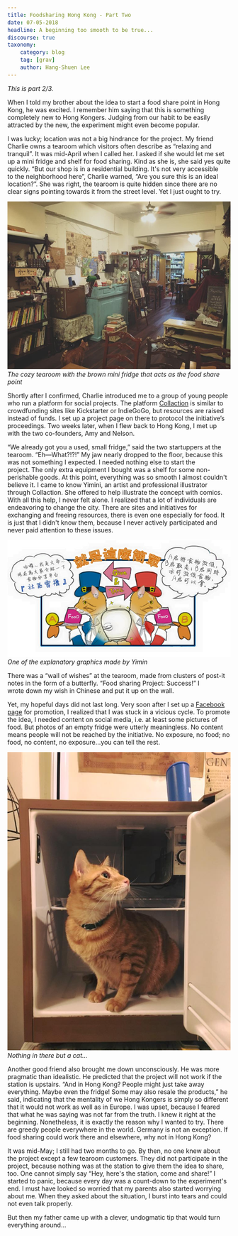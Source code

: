 ```yaml
---
title: Foodsharing Hong Kong - Part Two
date: 07-05-2018
headline: A beginning too smooth to be true...
discourse: true
taxonomy:
    category: blog
    tag: [grav]
    author: Hang-Shuen Lee
---
```


_This is part 2/3._

When I told my brother about the idea to start a food share point in Hong Kong, he was excited. I remember him saying that this is something completely new to Hong Kongers. Judging from our habit to be easily attracted by the new, the experiment might even become popular.

I was lucky; location was not a big hindrance for the project. My friend Charlie owns a tearoom which visitors often describe as “relaxing and tranquil”. It was mid-April when I called her. I asked if she would let me set up a mini fridge and shelf for food sharing. Kind as she is, she said yes quite quickly. “But our shop is in a residential building. It's not very accessible to the neighborhood here”, Charlie warned, “Are you sure this is an ideal location?”. She was right, the tearoom is quite hidden since there are no clear signs pointing towards it from the street level. Yet I just ought to try.

![](tearoom.jpg)
_The cozy tearoom with the brown mini fridge that acts as the food share point_

Shortly after I confirmed, Charlie introduced me to a group of young people who run a platform for social projects. The platform [Collaction](https://www.collaction.hk/) is similar to crowdfunding sites like Kickstarter or IndieGoGo, but resources are raised instead of funds. I set up a project page on there to protocol the initiative’s proceedings. Two weeks later, when I flew back to Hong Kong, I met up with the two co-founders, Amy and Nelson.

“We already got you a used, small fridge,” said the two startuppers at the tearoom. “Eh—What?!?!” My jaw nearly dropped to the floor, because this was not something I expected. I needed nothing else to start the project. The only extra equipment I bought was a shelf for some non-perishable goods. At this point, everything was so smooth I almost couldn't believe it. I came to know Yimini, an artist and professional illustrator through Collaction. She offered to help illustrate the concept with comics. With all this help, I never felt alone. I realized that a lot of individuals are endeavoring to change the city. There are sites and initiatives for exchanging and freeing resources, there is even one especially for food. It is just that I didn't know them, because I never actively participated and never paid attention to these issues.

![](yimin.jpg)
_One of the explanatory graphics made by Yimin_

There was a “wall of wishes” at the tearoom, made from clusters of post-it notes in the form of a butterfly. “Food sharing Project: Success!” I wrote down my wish in Chinese and put it up on the wall.

Yet, my hopeful days did not last long. Very soon after I set up a [Facebook page](https://www.facebook.com/foodsharinghk/) for promotion, I realized that I was stuck in a vicious cycle. To promote the idea, I needed content on social media, i.e. at least some pictures of food. But photos of an empty fridge were utterly meaningless. No content means people will not be reached by the initiative. No exposure, no food; no food, no content, no exposure…you can tell the rest.

![](fsp_empty.jpg)
_Nothing in there but a cat..._

Another good friend also brought me down unconsciously. He was more pragmatic than idealistic. He predicted that the project will not work if the station is upstairs. “And in Hong Kong? People might just take away everything. Maybe even the fridge! Some may also resale the products,” he said, indicating that the mentality of we Hong Kongers is simply so different that it would not work as well as in Europe. I was upset, because I feared that what he was saying was not far from the truth. I knew it right at the beginning. Nonetheless, it is exactly the reason why I wanted to try. There are greedy people everywhere in the world. Germany is not an exception. If food sharing could work there and elsewhere, why not in Hong Kong?

It was mid-May; I still had two months to go. By then, no one knew about the project except a few tearoom customers. They did not participate in the project, because nothing was at the station to give them the idea to share, too. One cannot simply say “Hey, here's the station, come and share!” I started to panic, because every day was a count-down to the experiment's end. I must have looked so worried that my parents also started worrying about me. When they asked about the situation, I burst into tears and could not even talk properly.

But then my father came up with a clever, undogmatic tip that would turn everything around...
